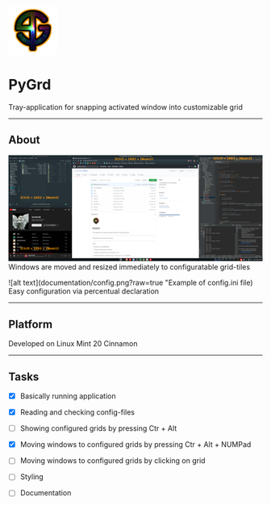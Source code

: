 ![Alt text](icons/PyGrd_96.png?raw=true "Title")
# PyGrd
Tray-application for snapping activated window into customizable grid
***
## About

![alt text](documentation/windows.png?raw=true "Example of tiled windows")
Windows are moved and resized immediately to configuratable grid-tiles

![alt text](documentation/config.png?raw=true "Example of config.ini file)
Easy configuration via percentual declaration
***
## Platform
Developed on Linux Mint 20 Cinnamon
***
## Tasks
- [x] Basically running application
- [x] Reading and checking config-files
- [ ] Showing configured grids by pressing Ctr + Alt
- [x] Moving windows to configured grids by pressing Ctr + Alt + NUMPad
- [ ] Moving windows to configured grids by clicking on grid

- [ ] Styling
- [ ] Documentation
